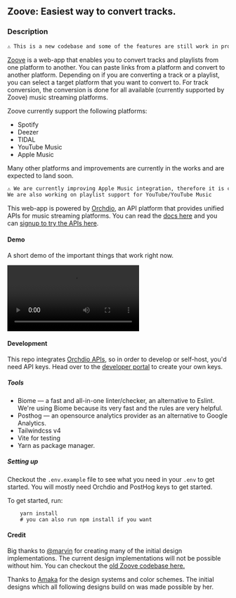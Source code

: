 ## Zoove: Easiest way to convert tracks.

### Description
```markdown
⚠️ This is a new codebase and some of the features are still work in progress.
```

[Zoove](https://zoove.xyz) is a web-app that enables you to convert tracks and playlists from one platform to another. You can paste links from a platform and convert to another platform.
Depending on if you are converting a track or a playlist, you can select a target platform that you want to convert to. For track conversion, the conversion
is done for all available (currently supported by Zoove) music streaming platforms.

Zoove currently support the following platforms:
- Spotify
- Deezer
- TIDAL
- YouTube Music
- Apple Music

Many other platforms and improvements are currently in the works and are expected to land soon.

```markdown
⚠️ We are currently improving Apple Music integration, therefore it is currently unavailable. We will make it available again very soon.
We are also working on playlist support for YouTube/YouTube Music
```

This web-app is powered by [Orchdio](https://orchdio.com), an API platform that provides unified APIs for music streaming platforms. You can read the [docs here](https://docs.orchdio.dev)
and you can [signup to try the APIs here](https://dev.orchdio.com).


#### Demo
A short demo of the important things that work right now.


![Demo](https://github.com/orchdio/neo-zoove/blob/main/raw/neo-zoove-demo.mp4)


#### Development
This repo integrates [Orchdio APIs](https://docs.orchdio.dev), so in order to develop or self-host, you'd need API keys. Head over to the 
[developer portal](https://dev.orchdio.com) to create your own keys.

##### Tools
 - Biome — a fast and all-in-one linter/checker, an alternative to Eslint. We're using Biome because its very fast and the rules are very helpful.
 - Posthog — an opensource analytics provider as an alternative to Google Analytics.
 - Tailwindcss v4
 - Vite for testing
 - Yarn as package manager.

##### Setting up
Checkout the `.env.example` file to see what you need in your `.env` to get started. You will mostly need Orchdio and PostHog keys to get started.

To get started, run:
```shell
    yarn install
    # you can also run npm install if you want
```


#### Credit
Big thanks to [@marvin](https://github.com/marvinkome) for creating many of the initial design implementations. The current design implementations
will not be possible without him. You can checkout the [old Zoove codebase here.](https://github.com/orchdio/alt-zoove)


Thanks to [Amaka](https://ammiedesigns.com) for the design systems and color schemes. The initial designs which all following designs build on
was made possible by her.